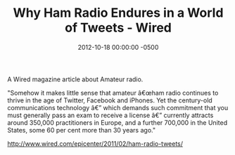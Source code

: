 ﻿---
layout: post
title:  Why Ham Radio Endures in a World of Tweets - Wired
date:   2012-10-18 00:00:00 -0500
categories: IT
---






A Wired magazine article about Amateur radio.

"Somehow it makes little sense that amateur â€œham radio continues to thrive in the age of Twitter, Facebook and iPhones. Yet the century-old communications technology â€” which demands such commitment that you must generally pass an exam to receive a license â€” currently attracts around 350,000 practitioners in Europe, and a further 700,000 in the United States, some 60 per cent more than 30 years ago."

http://www.wired.com/epicenter/2011/02/ham-radio-tweets/


